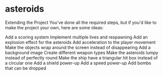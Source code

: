 # asteroids

Extending the Project
You've done all the required steps, but if you'd like to make the project your own, here are some ideas:

Add a scoring system
Implement multiple lives and respawning
Add an explosion effect for the asteroids
Add acceleration to the player movement
Make the objects wrap around the screen instead of disappearing
Add a background image
Create different weapon types
Make the asteroids lumpy instead of perfectly round
Make the ship have a triangular hit box instead of a circular one
Add a shield power-up
Add a speed power-up
Add bombs that can be dropped
